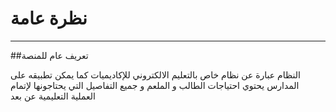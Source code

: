 # نظرة عامة

---



<a name="section-1"></a>
##تعريف عام للمنصة

النظام عبارة عن نظام خاص بالتعليم الالكتروني للإكاديميات كما يمكن تطبيقه على المدارس يحتوي احتياجات الطالب و الملعم و جميع التفاصيل التي يحتاجونها لإتمام العملية التعليمية عن بعد
